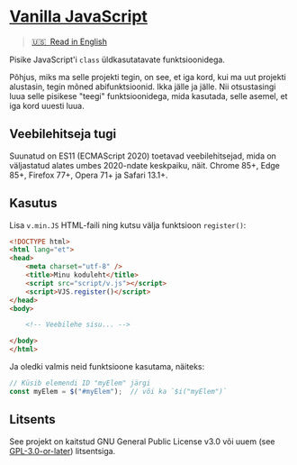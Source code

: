# [Vanilla JavaScript](https://github.com/jyri78/v.JS)

> [🇺🇸  Read in English](https://github.com/jyri78/v.JS/blob/master/README.md)

Pisike JavaScript'i `class` üldkasutatavate funktsioonidega.

Põhjus, miks ma selle projekti tegin, on see, et iga kord, kui ma uut projekti alustasin, tegin mõned abifunktsioonid. Ikka jälle ja jälle. Nii otsustasingi luua selle pisikese "teegi" funktsioonidega, mida kasutada, selle asemel, et iga kord uuesti luua.

## Veebilehitseja tugi

Suunatud on ES11 (ECMAScript 2020) toetavad veebilehitsejad, mida on väljastatud alates umbes 2020-ndate keskpaiku, näit. Chrome 85+, Edge 85+, Firefox 77+, Opera 71+ ja Safari 13.1+.

## Kasutus

Lisa `v.min.JS` HTML-faili ning kutsu välja funktsioon `register()`:

```HTML
<!DOCTYPE html>
<html lang="et">
<head>
    <meta charset="utf-8" />
    <title>Minu koduleht</title>
    <script src="script/v.js"></script>
    <script>VJS.register()</script>
</head>
<body>

    <!-- Veebilehe sisu... -->

</body>
</html>
```

Ja oledki valmis neid funktsioone kasutama, näiteks:

```JavaScript
// Küsib elemendi ID "myElem" järgi
const myElem = $("#myElem");  // või ka `$i("myElem")`
```

## Litsents

See projekt on kaitstud GNU General Public License v3.0 või uuem (see [GPL-3.0-or-later](https://github.com/jyri78/v.JS/blob/master/LICENSE)) litsentsiga.
